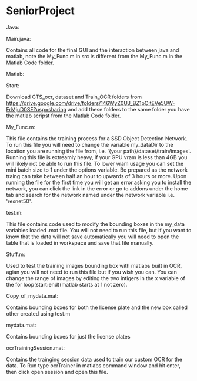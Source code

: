 # SeniorProject
Java:

Main.java:

Contains all code for the final GUI and the interaction between java and matlab, note the My_Func.m in src is different from the My_Func.m in the Matlab Code folder.

Matlab:

Start:

Download CTS_ocr, dataset and Train_OCR folders from https://drive.google.com/drive/folders/146WyZ0UJ_BZ1pOitEVe5UW-FrMjuD0SE?usp=sharing and add these folders to the same folder you have the matlab scripst from the Matlab Code folder.

My_Func.m:

This file contains the training process for a SSD Object Detection Network. To run this file you will need to change the variable my_dataDir to the location you are running the file from, i.e. '{your path}/dataset/train/images'. Running this file is extreamly heavy, if your GPU vram is less than 4GB you will likely not be able to run this file. To lower vram usage you can set the mini batch size to 1 under the options variable. Be prepared as the network traing can take between half an hour to upwards of 3 hours or more. Upon running the file for the first time you will get an error asking you to install the network, you can click the link in the error or go to addons under the home tab and search for the network named under the network variable i.e. 'resnet50'.

test.m:

This file contains code used to modify the bounding boxes in the my_data variables loaded .mat file. You will not need to run this file, but if you want to know that the data will not save automatically you will need to open the table that is loaded in workspace and save that file manually.

Stuff.m: 

Used to test the training images bounding box with matlabs built in OCR, agian you will not need to run this file but if you wish you can. You can change the range of images by editing the two intigers in the x variable of the for loop(start:end)(matlab starts at 1 not zero). 

Copy_of_mydata.mat:

Contains bounding boxes for both the license plate and the new box called other created using test.m

mydata.mat:

Contains bounding boxes for just the license plates

ocrTrainingSession.mat:

Contains the trainging session data used to train our custom OCR for the data. To Run type ocrTrainer in matlabs command window and hit enter, then click open session and open this file.
